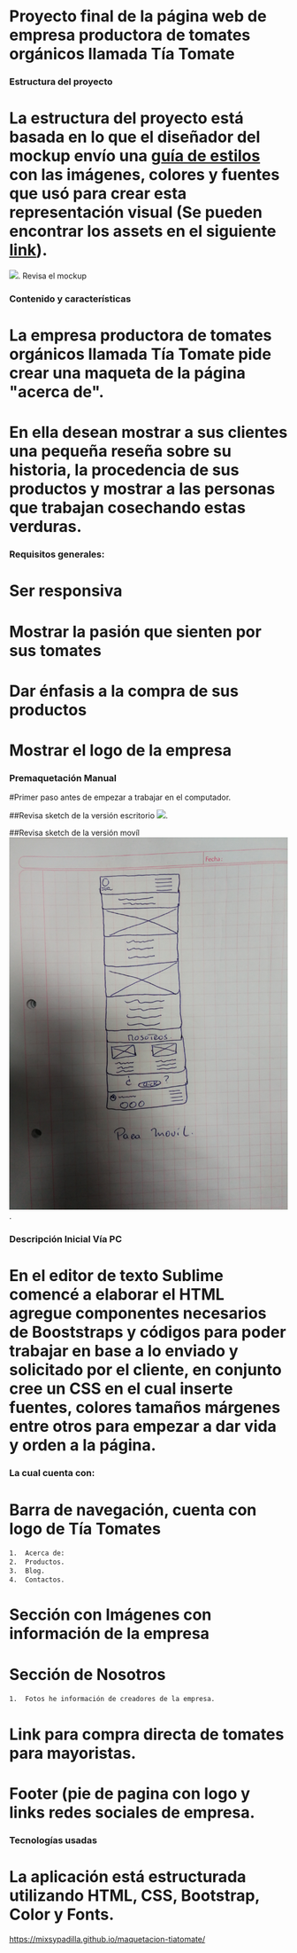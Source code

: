 

# Proyecto final de la página web de empresa productora de tomates orgánicos llamada Tía Tomate

### Estructura del proyecto

# La estructura del proyecto está basada en lo que el diseñador del mockup envío una [guía de estilos](img/tiatomate-guia-de-estilos.png) con las imágenes, colores y fuentes que usó para crear esta representación visual (Se pueden encontrar los assets en el siguiente [link](../assets)).

![](img/tiatomate-desktop.png). Revisa el mockup

### Contenido y características

# La empresa productora de tomates orgánicos llamada **Tía Tomate** pide crear una maqueta de la página "acerca de".

# En ella desean mostrar a sus clientes una pequeña reseña sobre su historia, la procedencia de sus productos y mostrar a las personas que trabajan cosechando estas verduras.

### Requisitos generales:

# Ser responsiva
# Mostrar la pasión que sienten por sus tomates
# Dar énfasis a la compra de sus productos
# Mostrar el logo de la empresa

### Premaquetación Manual

#Primer paso antes de empezar a trabajar en el computador.

##Revisa sketch de la versión escritorio 
![](img/maquetación-web.jpg). 

##Revisa sketch de la versión movíl
![](img/maquetación-movíl.jpg).  

### Descripción Inicial Vía PC

# En el editor de texto Sublime comencé a elaborar el HTML agregue componentes necesarios de Booststraps y códigos para poder trabajar en base a lo enviado y solicitado por el cliente, en conjunto cree un CSS en el cual inserte fuentes, colores tamaños márgenes entre otros para empezar a dar vida y orden a la página.

### La cual cuenta con:

#	Barra de navegación, cuenta con logo de Tía Tomates
 	1.	Acerca de:
	2.	Productos.
 	3.	Blog.
	4.	Contactos.
#	Sección con Imágenes con información de la empresa
#	Sección de Nosotros
    1.	Fotos he información de creadores de la empresa.
# Link para compra directa de tomates para mayoristas.
# Footer (pie de pagina con logo y links redes sociales de empresa.

### Tecnologías usadas

# La aplicación está estructurada utilizando HTML, CSS, Bootstrap, Color y Fonts.


https://mixsypadilla.github.io/maquetacion-tiatomate/ 

 